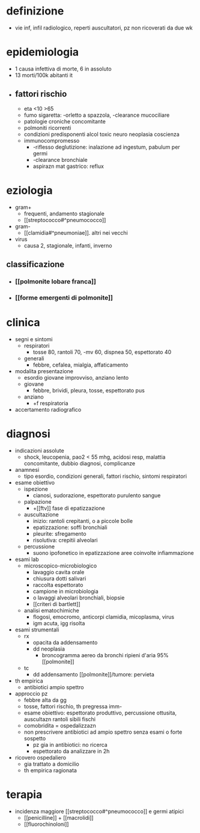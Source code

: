 # definizione
- vie inf, infil radiologico, reperti auscultatori, pz non ricoverati da due wk

# epidemiologia
- 1 causa infettiva di morte, 6 in assoluto
- 13 morti/100k abitanti it
- ## fattori rischio
	- eta <10 >65
	- fumo sigaretta: -orletto a spazzola, -clearance mucociliare
	- patologie croniche concomitante
	- polmoniti ricorrenti
	- condizioni predisponenti alcol toxic neuro neoplasia coscienza
	- immunocompromesso
		- -riflesso deglutizione: inalazione ad ingestum, pabulum per germi
		- -clearance bronchiale
		- aspirazn mat gastrico: reflux

# eziologia
- gram+
	- frequenti, andamento stagionale
	- [[streptococco#^pneumococco]]
- gram-
	- [[clamidia#^pneumoniae]]. altri nei vecchi
- virus
	- causa 2, stagionale, infanti, inverno
## classificazione
- ### [[polmonite lobare franca]]
- ### [[forme emergenti di polmonite]]

# clinica
- segni e sintomi
	- respiratori
		- tosse 80, rantoli 70, -mv 60, dispnea 50, espettorato 40
	- generali
		- febbre, cefalea, mialgia, affaticamento
- modalita presentazione
	- esordio giovane improvviso, anziano lento
	- giovane
		- febbre, brividi, pleura, tosse, espettorato pus
	- anziano
		- +f respiratoria
- accertamento radiografico

# diagnosi
- indicazioni assolute
	- shock, leucopenia, pao2 < 55 mhg, acidosi resp, malattia concomitante, dubbio diagnosi, complicanze
- anamnesi
	- tipo esordio, condizioni generali, fattori rischio, sintomi respiratori
- esame obiettivo
	- ispezione
		- cianosi, sudorazione, espettorato purulento sangue
	- palpazione
		- +[[ftv]] fase di epatizzazione
	- auscultazione
		- inizio: rantoli crepitanti, o a piccole bolle
		- epatizzazione: soffi bronchiali
		- pleurite: sfregamento
		- risolutiva: crepitii alveolari
	- percussione
		- suono ipofonetico in epatizzazione aree coinvolte infiammazione
- esami lab
	- microscopico-microbiologico
		- lavaggio cavita orale
		- chiusura dotti salivari
		- raccolta espettorato
		- campione in microbiologia
		- o lavaggi alveolari bronchiali, biopsie
		- [[criteri di bartlett]]
	- analisi ematochimiche
		- flogosi, emocromo, anticorpi clamidia, micoplasma, virus
		- igm acuta, igg risolta
- esami strumentali
	- rx
		- opacita da addensamento
		- dd neoplasia
			- broncogramma aereo da bronchi ripieni d'aria 95% [[polmonite]]
	- tc
		- dd addensamento [[polmonite]]/tumore: pervieta
- th empirica
	- antibiotici ampio spettro
- approccio pz
	- febbre alta da gg
	- tosse, fattori rischio, th pregressa imm-
	- esame obiettivo: espettorato produttivo, percussione ottusita, auscultazn rantoli sibili fischi
	- comobridita = ospedalizzazn
	- non prescrivere antibiotici ad ampio spettro senza esami o forte sospetto
		- pz gia in antibiotici: no ricerca
		- espettorato da analizzare in 2h
- ricovero ospedaliero
	- gia trattato a domicilio
	- th empirica ragionata

# terapia
- incidenza maggiore [[streptococco#^pneumococco]] e germi atipici
	- [[penicilline]] + [[macrolidi]]
	- [[fluorochinoloni]]